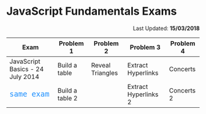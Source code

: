 # JavaScript Fundamentals Exams

<div style="text-align: right">Last Updated: <b>15/03/2018</b></div>

| Exam | Problem 1 | Problem 2 | Problem 3   | Problem 4 |
|-------------------|-------------|-------------|-------------|-------------|
|JavaScript Basics - 24 July 2014| Build a table | Reveal Triangles| Extract Hyperlinks| Concerts|
|<code style="color: #1E90FF;font-size: 1.2em">same exam</code>| Build a table 2|| Extract Hyperlinks 2| Concerts 2|

